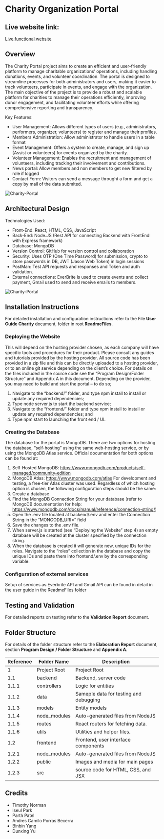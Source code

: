 # Charity Organization Portal
## Live website link:
[Live functional website](https://charity-portal.onrender.com)
## Overview

The Charity Portal project aims to create an efficient and user-friendly platform to manage charitable organizations’ operations, including handling donations, events, and volunteer coordination. The portal is designed to streamline processes for both administrators and users, making it easier to track volunteers, participate in events, and engage with the organization.
The main objective of the project is to provide a robust and scalable platform for charities to manage their operations efficiently, improving donor engagement, and facilitating volunteer efforts while offering comprehensive reporting and transparency.

Key Features:
- User Management: Allows different types of users (e.g., administrators, performers, organizer, volunteers) to register and manage their profiles.
- Members Administration: Allow administrator to handle users in a table format
- Event Management: Offers a system to create, manage, and sign up (Assist or volunteers) for events organized by the charity.
- Volunteer Management: Enables the recruitment and management of volunteers, including tracking their involvement and contributions.
- News portal: Allow members and non members to get new filtered by role if logged
- Contact Form: Visitors can send a message throught a form and get a copy by mail of the data submited.

![Charity-Portal](https://raw.githubusercontent.com/andresporrasdev/Charity-Portal/main/ReadmeFiles/HomePageReadme.jpg)

## Architectural Design

Technologies Used:
- Front-End: React, HTML, CSS, JavaScript
- Back-End: Node.JS (Rest API for connecting Backend with FrontEnd with Express framework)
- Database: MongoDB
- Version Control: GitHub for version control and collaboration
- Security: Uses OTP (One Time Password) for submission, crypto to store passwords in DB, JWT (Jason Web Token) in login sessions
- PostMan: Test API requests and responses and Token and auth validation.
- External connections: EverBrite is used to create events and collect payment, Gmail used to send and receive emails to members.

![Charity-Portal](https://raw.githubusercontent.com/andresporrasdev/Charity-Portal/main/ReadmeFiles/Architectural_Design.jpg)

## Installation Instructions

For detailed installation and configuration instructions refer to the File **User Guide Charity** document, folder in root **ReadmeFiles**.

### Deploying the Website

This will depend on the hosting provider chosen, as each company will have specific tools and procedures for their product. Please consult any guides and tutorials provided by the hosting provider. All source code has been provided in a zip file and this can be directly uploaded to a hosting provider, or to an online git service depending on the client’s choice. For details on the files included in the source code see the “Program Design/Folder Structure” and Appendix A in this document.
Depending on the provider, you may need to build and start the portal – to do so;

1. Navigate to the “backend/” folder, and type npm install to install or update any required dependencies;
2. Type node server.js to start the backend service;
3. Navigate to the “frontend/” folder and type npm install to install or update any required dependencies; and
4. Type npm start to launching the front end / UI.

### Creating the Database

The database for the portal is MongoDB. There are two options for hosting the database, “self-hosting” using the same web-hosting service, or by using the MongoDB Atlas service. Official documentation for both options can be found at:

1. Self-Hosted MongoDB: https://www.mongodb.com/products/self-managed/community-edition
2. MongoDB Atlas: https://www.mongodb.com/atlas
   For development and testing, a free-tier Atlas cluster was used.
   Regardless of which hosting option is chosen, the following configuration steps should be the same:
3. Create a database
4. Find the MongoDB Connection String for your database (refer to MongoDB documentation for help: https://www.mongodb.com/docs/manual/reference/connection-string/)
5. Open the .env file located at backend/.env and enter the Connection String in the “MONGODB_URI=” field
6. Save the changes to the .env file.
7. When server.js is started (see “Deploying the Website” step 4) an empty database will be created at the cluster specified by the connection string.
8. When the database is created it will generate new, unique IDs for the roles. Navigate to the “roles” collection in the database and copy the unique IDs and paste them into frontend/.env by the corresponding variable.

### Configuration of external services

Setup of services as Everbrite API and Gmail API can be found in detail in the user guide in the ReadmeFiles folder

## Testing and Validation

For detailed reports on testing refer to the **Validation Report** document.

## Folder Structure

For details of the folder structure refer to the **Elaboration Report** document, section **Program Design / Folder Structure** and **Appendix A**.

| Reference | Folder Name  | Description                            |
| --------- | ------------ | -------------------------------------- |
| 1         | Project Root | Project Root                           |
| 1.1       | backend      | Backend, server code                   |
| 1.1.1     | controllers  | Logic for entities                     |
| 1.1.2     | data         | Sameple data for testing and debugging |
| 1.1.3     | models       | Entity models                          |
| 1.1.4     | node_modules | Auto-generated files from NodeJS       |
| 1.1.5     | routes       | React routers for fetching data.       |
| 1.1.6     | utils        | Utilities and helper files.            |
| 1.2       | frontend     | Frontend, user interface components    |
| 1.2.1     | node_modules | Auto-generated files from NodeJS       |
| 1.2.2     | public       | Images and media for main pages        |
| 1.2.3     | src          | source code for HTML, CSS, and JSX     |

## Credits

- Timothy Norman
- Iseul Park
- Parth Patel
- Andres Camilo Porras Becerra
- Binbin Yang
- Dunxing Yu
